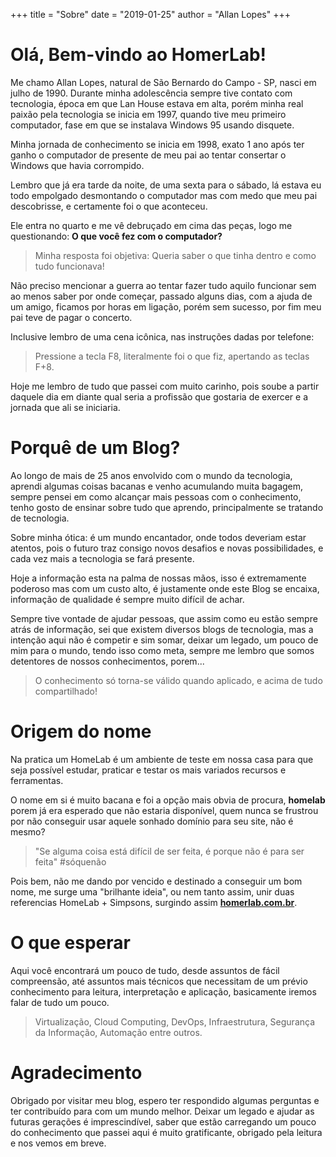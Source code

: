 +++
title = "Sobre"
date = "2019-01-25"
author = "Allan Lopes"
+++

# Olá, Bem-vindo ao HomerLab!

Me chamo Allan Lopes, natural de São Bernardo do Campo - SP, nasci em julho de 1990. Durante minha adolescência sempre tive contato com tecnologia, época em que Lan House estava em alta, porém minha real paixão pela tecnologia se inicia em 1997, quando tive meu primeiro computador, fase em que se instalava Windows 95 usando disquete.

Minha jornada de conhecimento se inicia em 1998, exato 1 ano após ter ganho o computador de presente de meu pai ao tentar consertar o Windows que havia corrompido.

Lembro que já era tarde da noite, de uma sexta para o sábado, lá estava eu todo empolgado desmontando o computador mas com medo que meu pai descobrisse, e certamente foi o que aconteceu.

Ele entra no quarto e me vê debruçado em cima das peças, logo me questionando: **O que você fez com o computador?**

> Minha resposta foi objetiva: Queria saber o que tinha dentro e como tudo funcionava!

Não preciso mencionar a guerra ao tentar fazer tudo aquilo funcionar sem ao menos saber por onde começar, passado alguns dias, com a ajuda de um amigo, ficamos por horas em ligação, porém sem sucesso, por fim meu pai teve de pagar o concerto.

Inclusive lembro de uma cena icônica, nas instruções dadas por telefone:

> Pressione a tecla F8, literalmente foi o que fiz, apertando as teclas F+8.

Hoje me lembro de tudo que passei com muito carinho, pois soube a partir daquele dia em diante qual seria a profissão que gostaria de exercer e a jornada que ali se iniciaria.

# Porquê de um Blog?

Ao longo de mais de 25 anos envolvido com o mundo da tecnologia, aprendi algumas coisas bacanas e venho acumulando muita bagagem, sempre pensei em como alcançar mais pessoas com o conhecimento, tenho gosto de ensinar sobre tudo que aprendo, principalmente se tratando de tecnologia.

Sobre minha ótica: é um mundo encantador, onde todos deveriam estar atentos, pois o futuro traz consigo novos desafios e novas possibilidades, e cada vez mais a tecnologia se fará presente.

Hoje a informação esta na palma de nossas mãos, isso é extremamente poderoso mas com um custo alto, é justamente onde este Blog se encaixa, informação de qualidade é sempre muito difícil de achar.

Sempre tive vontade de ajudar pessoas, que assim como eu estão sempre atrás de informação, sei que existem diversos blogs de tecnologia, mas a intenção aqui não é competir e sim somar, deixar um legado, um pouco de mim para o mundo, tendo isso como meta, sempre me lembro que somos detentores de nossos conhecimentos, porem...

> O conhecimento só torna-se válido quando aplicado, e acima de tudo compartilhado!

# Origem do nome

Na pratica um HomeLab é um ambiente de teste em nossa casa para que seja possível estudar, praticar e testar os mais variados recursos e ferramentas.

O nome em si é muito bacana e foi a opção mais obvia de procura, **homelab** porem já era esperado que não estaria disponível, quem nunca se frustrou por não conseguir usar aquele sonhado domínio para seu site, não é mesmo?

> "Se alguma coisa está difícil de ser feita, é porque não é para ser feita" #sóquenão

Pois bem, não me dando por vencido e destinado a conseguir um bom nome, me surge uma "brilhante ideia", ou nem tanto assim, unir duas referencias HomeLab + Simpsons, surgindo assim [**homerlab.com.br**](https://homerlab.com.br/).

# O que esperar

Aqui você encontrará um pouco de tudo, desde assuntos de fácil compreensão, até assuntos mais técnicos que necessitam de um prévio conhecimento para leitura, interpretação e aplicação, basicamente iremos falar de tudo um pouco.

> Virtualização, Cloud Computing, DevOps, Infraestrutura, Segurança da Informação, Automação entre outros.

# Agradecimento

Obrigado por visitar meu blog, espero ter respondido algumas perguntas e ter contribuído para com um mundo melhor. Deixar um legado e ajudar as futuras gerações é imprescindível, saber que estão carregando um pouco do conhecimento que passei aqui é muito gratificante, obrigado pela leitura e nos vemos em breve.
